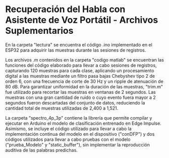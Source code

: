 # Recuperación del Habla con Asistente de Voz Portátil - Archivos Suplementarios

En la carpeta "lectura" se encuentra el código .ino implementado en el ESP32 para adquirir las muestras durante las sesiones de registros.

Los archivos .m contenidos en la carpeta "codigo matlab" se encuentran las funciones del código elaborado para llevar a cabo sesiones de registros, capturando 120 muestras para cada clase, aplicando un procesamiento digital a las muestras mediante un filtro pasa bajas Chebyshev tipo 2 de orden 6, con una frecuencia de corte de 30 Hz y un ripple de atenuación de 80 dB. Para garantizar uniformidad en la duración de las muestras, "trim.m" fue utilizado para recortar las muestras en ventanas de 2 segundos. Las muestras con una gran cantidad de ruido o cuyo evento fuera mayor a 2 segundos fueron descartadas del conjunto de datos, reduciendo la cantidad total de muestras utilizadas de 2,400 a 1,521. 

La carpeta "spectro_4p_3p" contiene la librería que permite compilar y ejecutar en Arduino el modelo de clasificación entrenado en Edge Impulse. Asimismo, se incluye el código utilizado para llevar a cabo la implementación continua del modelo en el dispositivo ("conDFP") y dos códigos utilizados para llevar a cabo pruebas con el modelo ("prueba_Modelo" y "static_buffer"), sin implementar la reproducción auditiva de las palabras predichas.
